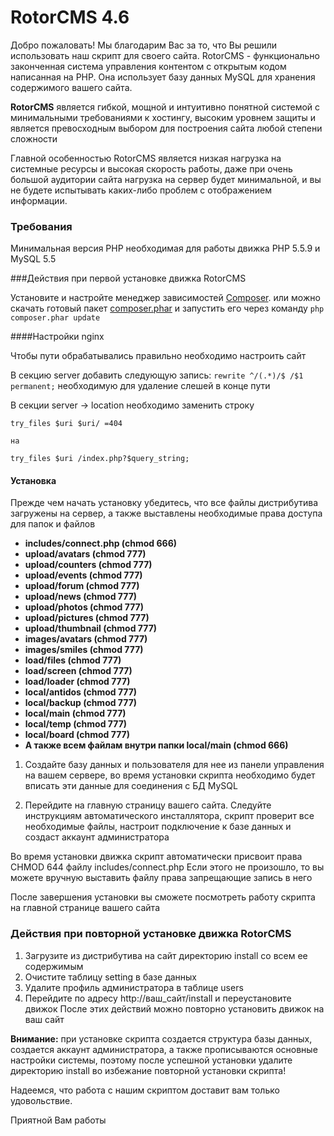 RotorCMS 4.6
=========

Добро пожаловать!
Мы благодарим Вас за то, что Вы решили использовать наш скрипт для своего сайта. RotorCMS - функционально законченная система управления контентом с открытым кодом написанная на PHP. Она использует базу данных MySQL для хранения содержимого вашего сайта.

**RotorCMS** является гибкой, мощной и интуитивно понятной системой с минимальными требованиями к хостингу, высоким уровнем защиты и является превосходным выбором для построения сайта любой степени сложности

Главной особенностью RotorCMS является низкая нагрузка на системные ресурсы и высокая скорость работы, даже при очень большой аудитории сайта нагрузка на сервер будет минимальной, и вы не будете испытывать каких-либо проблем с отображением информации.

### Требования

Минимальная версия PHP необходимая для работы движка PHP 5.5.9 и MySQL 5.5

###Действия при первой установке движка RotorCMS

Установите и настройте менеджер зависимостей [Composer](https://getcomposer.org).
или можно скачать готовый пакет 
 [composer.phar](https://getcomposer.org/composer.phar)
 и запустить его через команду
`php composer.phar update`

####Настройки nginx

Чтобы пути обрабатывались правильно необходимо настроить сайт

В секцию server добавить следующую запись: `rewrite ^/(.*)/$ /$1 permanent;` необходимую для удаление слешей в конце пути

В секции server -> location необходимо заменить строку

```
try_files $uri $uri/ =404

на

try_files $uri /index.php?$query_string;
```
#### Установка
Прежде чем начать установку убедитесь, что все файлы дистрибутива загружены на сервер, а также выставлены необходимые права доступа для папок и файлов

 * **includes/connect.php (chmod 666)**
 * **upload/avatars (chmod 777)**
 * **upload/counters (chmod 777)**
 * **upload/events (chmod 777)**
 * **upload/forum (chmod 777)**
 * **upload/news (chmod 777)**
 * **upload/photos (chmod 777)**
 * **upload/pictures (chmod 777)**
 * **upload/thumbnail (chmod 777)**
 * **images/avatars (chmod 777)**
 * **images/smiles (chmod 777)**
 * **load/files (chmod 777)**
 * **load/screen (chmod 777)**
 * **load/loader (chmod 777)**
 * **local/antidos (chmod 777)**
 * **local/backup (chmod 777)**
 * **local/main (chmod 777)**
 * **local/temp (chmod 777)**
 * **local/board (chmod 777)**
 * **А также всем файлам внутри папки local/main (chmod 666)**


1. Создайте базу данных и пользователя для нее из панели управления на вашем сервере, во время установки скрипта необходимо будет вписать эти данные для соединения с БД MySQL

2. Перейдите на главную страницу вашего сайта. Следуйте инструкциям автоматического инсталлятора, скрипт проверит все необходимые файлы, настроит подключение к базе данных и создаст аккаунт администратора

Во время установки движка скрипт автоматически присвоит права CHMOD 644 файлу includes/connect.php
Если этого не произошло, то вы можете вручную выставить файлу права запрещающие запись в него

После завершения установки вы сможете посмотреть работу скрипта на главной странице вашего сайта

### Действия при повторной установке движка RotorCMS
 1. Загрузите из дистрибутива на сайт директорию install со всем ее содержимым
 2. Очистите таблицу setting в базе данных
 3. Удалите профиль администратора в таблице users
 4. Перейдите по адресу http://ваш_сайт/install и переустановите движок
После этих действий можно повторно установить движок на ваш сайт

**Внимание:** при установке скрипта создается структура базы данных, создается аккаунт администратора, а также прописываются основные настройки системы, поэтому после успешной установки удалите директорию install во избежание повторной установки скрипта!

Надеемся, что работа с нашим скриптом доставит вам только удовольствие.

Приятной Вам работы
